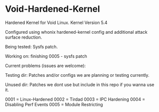 # Void-Hardened-Kernel

Hardened Kernel for Void Linux.
Kernel Version 5.4

Configured using whonix hardened-kernel config and additional attack surface reduction.

Being tested: Sysfs patch.

Working on: finishing 0005 - sysfs patch

Current problems (issues are welcome):

Testing dir: Patches and/or configs we are planning or testing currently.

Unused dir: Patches we dont use but include in this repo if you wanna use it.

0001 = Linux-Hardened
0002 = Tirdad
0003 = IPC Hardening
0004 = Disabling Perf Events
0005 = Module Restricting
